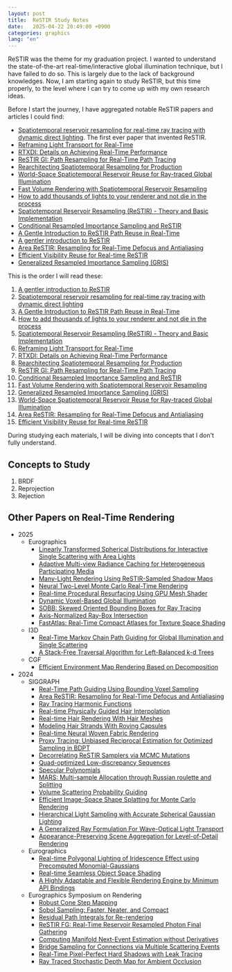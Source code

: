 ```yaml
---
layout: post
title:  ReSTIR Study Notes
date:   2025-04-22 20:49:00 +0900
categories: graphics
lang: "en"
---
```


ReSTIR was the theme for my graduation project. I wanted to understand the state-of-the-art real-time/interactive global illumination technique, but I have failed to do so. This is largely due to the lack of background knowledges. Now, I am starting again to study ReSTIR, but this time properly, to the level where I can try to come up with my own research ideas.

Before I start the journey, I have aggregated notable ReSTIR papers and articles I could find:

* [Spatiotemporal reservoir resampling for real-time ray tracing with dynamic direct lighting](https://cs.dartmouth.edu/~wjarosz/publications/bitterli20spatiotemporal.html). The first ever paper that invented ReSTIR.
* [Reframing Light Transport for Real-Time](https://www.highperformancegraphics.org/2020/program/#reframing_light_transport_for_realtime)
* [RTXDI: Details on Achieving Real-Time Performance](https://www.nvidia.com/en-us/on-demand/session/gtcspring21-s32639/)
* [ReSTIR GI: Path Resampling for Real-Time Path Tracing](https://research.nvidia.com/publication/2021-06_restir-gi-path-resampling-real-time-path-tracing)
* [Rearchitecting Spatiotemporal Resampling for Production](https://research.nvidia.com/publication/2021-07_rearchitecting-spatiotemporal-resampling-production)
* [World-Space Spatiotemporal Reservoir Reuse for Ray-traced Global Illumination](https://gpuopen.com/download/publications/SA2021_WorldSpace_ReSTIR.pdf)
* [Fast Volume Rendering with Spatiotemporal Reservoir Resampling](https://dqlin.xyz/pubs/2021-sa-VOR/)
* [How to add thousands of lights to your renderer and not die in the process](http://www.zyanidelab.com/how-to-add-thousands-of-lights-to-your-renderer/)
* [Spatiotemporal Reservoir Resampling (ReSTIR) - Theory and Basic Implementation](https://gamehacker1999.github.io/posts/restir/)
* [Conditional Resampled Importance Sampling and ReSTIR](https://research.nvidia.com/labs/rtr/publication/kettunen2023conditional/)
* [A Gentle Introduction to ReSTIR Path Reuse in Real-Time](https://intro-to-restir.cwyman.org/)
* [A gentler introduction to ReSTIR](https://interplayoflight.wordpress.com/2023/12/17/a-gentler-introduction-to-restir/)
* [Area ReSTIR: Resampling for Real-Time Defocus and Antialiasing](https://graphics.cs.utah.edu/research/projects/area-restir/)
* [Efficient Visibility Reuse for Real-time ReSTIR](https://dl.acm.org/doi/10.1145/3641233.3664320)
* [Generalized Resampled Importance Sampling (GRIS)](https://graphics.cs.utah.edu/research/projects/gris/)

This is the order I will read these:

1. [A gentler introduction to ReSTIR](https://interplayoflight.wordpress.com/2023/12/17/a-gentler-introduction-to-restir/)
1. [Spatiotemporal reservoir resampling for real-time ray tracing with dynamic direct lighting](https://cs.dartmouth.edu/~wjarosz/publications/bitterli20spatiotemporal.html)
1. [A Gentle Introduction to ReSTIR Path Reuse in Real-Time](https://intro-to-restir.cwyman.org/)
1. [How to add thousands of lights to your renderer and not die in the process](http://www.zyanidelab.com/how-to-add-thousands-of-lights-to-your-renderer/)
1. [Spatiotemporal Reservoir Resampling (ReSTIR) - Theory and Basic Implementation](https://gamehacker1999.github.io/posts/restir/)
1. [Reframing Light Transport for Real-Time](https://www.highperformancegraphics.org/2020/program/#reframing_light_transport_for_realtime)
1. [RTXDI: Details on Achieving Real-Time Performance](https://www.nvidia.com/en-us/on-demand/session/gtcspring21-s32639/)
1. [Rearchitecting Spatiotemporal Resampling for Production](https://research.nvidia.com/publication/2021-07_rearchitecting-spatiotemporal-resampling-production)
1. [ReSTIR GI: Path Resampling for Real-Time Path Tracing](https://research.nvidia.com/publication/2021-06_restir-gi-path-resampling-real-time-path-tracing)
1. [Conditional Resampled Importance Sampling and ReSTIR](https://research.nvidia.com/labs/rtr/publication/kettunen2023conditional/)
1. [Fast Volume Rendering with Spatiotemporal Reservoir Resampling](https://dqlin.xyz/pubs/2021-sa-VOR/)
1. [Generalized Resampled Importance Sampling (GRIS)](https://graphics.cs.utah.edu/research/projects/gris/)
1. [World-Space Spatiotemporal Reservoir Reuse for Ray-traced Global Illumination](https://gpuopen.com/download/publications/SA2021_WorldSpace_ReSTIR.pdf)
1. [Area ReSTIR: Resampling for Real-Time Defocus and Antialiasing](https://graphics.cs.utah.edu/research/projects/area-restir/)
1. [Efficient Visibility Reuse for Real-time ReSTIR](https://dl.acm.org/doi/10.1145/3641233.3664320)

During studying each materials, I will be diving into concepts that I don't fully understand.

## Concepts to Study

1. BRDF
1. Reprojection
1. Rejection

## Other Papers on Real-Time Rendering

* 2025
    * Eurographics
        * [Linearly Transformed Spherical Distributions for Interactive Single Scattering with Area Lights](https://onlinelibrary.wiley.com/doi/10.1111/cgf.70049?af=R)
        * [Adaptive Multi-view Radiance Caching for Heterogeneous Participating Media](https://onlinelibrary.wiley.com/doi/10.1111/cgf.70051?af=R)
        * [Many-Light Rendering Using ReSTIR-Sampled Shadow Maps](https://onlinelibrary.wiley.com/doi/10.1111/cgf.70059?af=R)
        * [Neural Two-Level Monte Carlo Real-Time Rendering](https://arxiv.org/abs/2412.04634)
        * [Real-time Procedural Resurfacing Using GPU Mesh Shader](https://onlinelibrary.wiley.com/doi/10.1111/cgf.70075?af=R)
        * [Dynamic Voxel-Based Global Illumination](https://onlinelibrary.wiley.com/doi/10.1111/cgf.15262)
        * [SOBB: Skewed Oriented Bounding Boxes for Ray Tracing](https://onlinelibrary.wiley.com/doi/10.1111/cgf.70062?af=R)
        * [Axis-Normalized Ray-Box Intersection](https://graphics.tu-bs.de/publications/friederichs2025axis-normalized)
        * [FastAtlas: Real-Time Compact Atlases for Texture Space Shading](https://arxiv.org/abs/2502.17712)
    * I3D
        * [Real-Time Markov Chain Path Guiding for Global Illumination and Single Scattering](https://www.lalber.org/2025/04/markov-chain-path-guiding/)
        * [A Stack-Free Traversal Algorithm for Left-Balanced k-d Trees](https://arxiv.org/abs/2210.12859)
    * CGF
        * [Efficient Environment Map Rendering Based on Decomposition](https://onlinelibrary.wiley.com/doi/10.1111/cgf.15264)
* 2024
    * SIGGRAPH
        * [Real-Time Path Guiding Using Bounding Voxel Sampling](https://dl.acm.org/doi/10.1145/3658203)
        * [Area ReSTIR: Resampling for Real-Time Defocus and Antialiasing](https://graphics.cs.utah.edu/research/projects/area-restir/)
        * [Ray Tracing Harmonic Functions](https://markjgillespie.com/Research/harnack-tracing/index.html)
        * [Real-time Physically Guided Hair Interpolation](https://kuiwuchn.github.io/hairInterp.html)
        * [Real-time Hair Rendering With Hair Meshes](https://dl.acm.org/doi/10.1145/3641519.3657521)
        * [Modeling Hair Strands With Roving Capsules](https://research.nvidia.com/publication/2024-07_modeling-hair-strands-roving-capsules)
        * [Real-time Neural Woven Fabric Rendering](https://arxiv.org/abs/2406.17782)
        * [Proxy Tracing: Unbiased Reciprocal Estimation for Optimized Sampling in BDPT](https://arxiv.org/abs/2503.23412)
        * [Decorrelating ReSTIR Samplers via MCMC Mutations](https://arxiv.org/abs/2211.00166)
        * [Quad-optimized Low-discrepancy Sequences](https://dl.acm.org/doi/10.1145/3641519.3657431)
        * [Specular Polynomials](https://arxiv.org/abs/2405.13409)
        * [MARS: Multi-sample Allocation through Russian roulette and Splitting](https://arxiv.org/abs/2410.20429)
        * [Volume Scattering Probability Guiding](https://kehanxuuu.github.io/vspg-website/)
        * [Efficient Image-Space Shape Splatting for Monte Carlo Rendering](https://uwspace.uwaterloo.ca/items/693b8789-cdc9-442e-9c3c-de58ffa8227f)
        * [Hierarchical Light Sampling with Accurate Spherical Gaussian Lighting](https://dl.acm.org/doi/10.1145/3680528.3687647)
        * [A Generalized Ray Formulation For Wave-Optical Light Transport](https://arxiv.org/abs/2303.15762)
        * [Appearance-Preserving Scene Aggregation for Level-of-Detail Rendering](https://mangosister.github.io/scene_agn_site/)
    * Eurographics
        * [Real-time Polygonal Lighting of Iridescence Effect using Precomputed  Monomial-Gaussians](https://onlinelibrary.wiley.com/doi/abs/10.1111/cgf.14991)
        * [Real-time Seamless Object Space Shading](https://diglib.eg.org/items/538ea8c6-183c-4c07-bf4c-73dd852a411a)
        * [A Highly Adaptable and Flexible Rendering Engine by Minimum API Bindings](https://ksp.etri.re.kr/ksp/article/read?id=69224)
    * Eurographics Symposium on Rendering
        * [Robust Cone Step Mapping](https://diglib.eg.org/items/72110813-71ae-4cb3-b438-c9b0f7fc5b7f)
        * [Sobol Sampling: Faster, Neater, and Compact](https://youtu.be/ZubSTnxPFZc?si=OvgOLfoSF5illB_G)
        * [Residual Path Integrals for Re-rendering](https://arxiv.org/abs/2406.16302)
        * [ReSTIR FG: Real-Time Reservoir Resampled Photon Final Gathering](https://diglib.eg.org/items/df98f89d-a0ca-4800-9bc4-74528feaf872)
        * [Computing Manifold Next-Event Estimation without Derivatives](https://diglib.eg.org/items/7be3bf17-f5e0-42e1-abe5-660352a64b8b)
        * [Bridge Sampling for Connections via Multiple Scattering Events](https://cg.ivd.kit.edu/english/vertex-bridges.php)
        * [Real-Time Pixel-Perfect Hard Shadows with Leak Tracing](https://diglib.eg.org/items/d3b40fa5-bbd1-4cf1-8b4f-378e30c9d74f)
        * [Ray Traced Stochastic Depth Map for Ambient Occlusion](https://diglib.eg.org/items/f260354b-12b1-41f7-8fb3-7732e9bb489c)